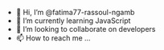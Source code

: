 - 👋 Hi, I’m @fatima77-rassoul-ngamb
- 🌱 I’m currently learning JavaScript 
- 💞️ I’m looking to collaborate on developers 
- 📫 How to reach me ...

<!---
fatima77-rassoul-ngamb/fatima77-rassoul-ngamb is a ✨ special ✨ repository because its `README.md` (this file) appears on your GitHub profile.
You can click the Preview link to take a look at your changes.
--->

